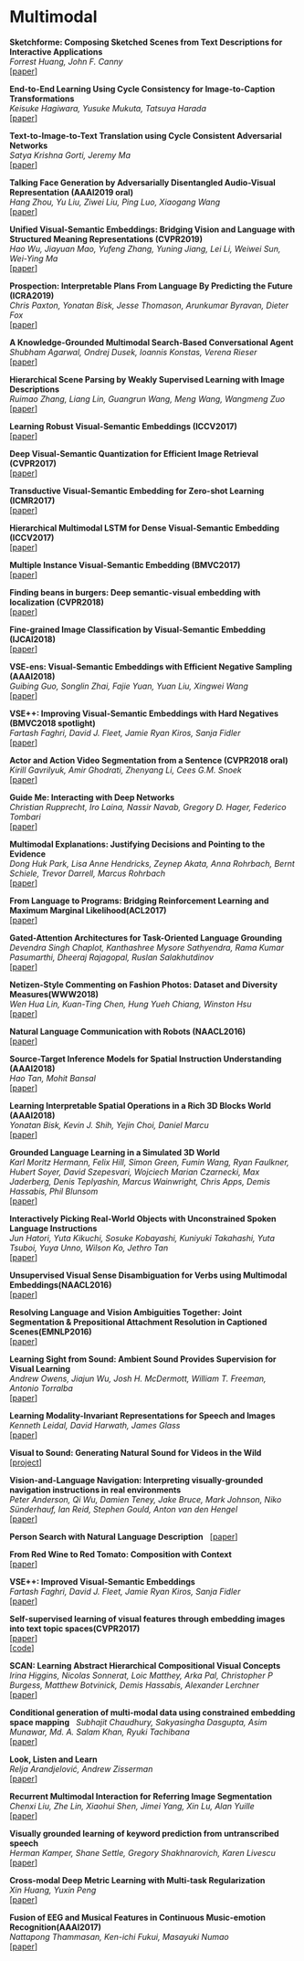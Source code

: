 # Multimodal 

**Sketchforme: Composing Sketched Scenes from Text Descriptions for Interactive Applications**  
*Forrest Huang, John F. Canny*  
[[paper](https://arxiv.org/abs/1904.04399)]  

**End-to-End Learning Using Cycle Consistency for Image-to-Caption Transformations**  
*Keisuke Hagiwara, Yusuke Mukuta, Tatsuya Harada*  
[[paper](https://arxiv.org/abs/1903.10118)]  

**Text-to-Image-to-Text Translation using Cycle Consistent Adversarial Networks**  
*Satya Krishna Gorti, Jeremy Ma*  
[[paper](https://arxiv.org/abs/1808.04538)]  

**Talking Face Generation by Adversarially Disentangled Audio-Visual Representation (AAAI2019 oral)**  
*Hang Zhou, Yu Liu, Ziwei Liu, Ping Luo, Xiaogang Wang*  
[[paper](https://arxiv.org/abs/1807.07860)]  

**Unified Visual-Semantic Embeddings: Bridging Vision and Language with Structured Meaning Representations (CVPR2019)**  
*Hao Wu, Jiayuan Mao, Yufeng Zhang, Yuning Jiang, Lei Li, Weiwei Sun, Wei-Ying Ma*  
[[paper](https://arxiv.org/abs/1904.05521)]  

**Prospection: Interpretable Plans From Language By Predicting the Future (ICRA2019)**  
*Chris Paxton, Yonatan Bisk, Jesse Thomason, Arunkumar Byravan, Dieter Fox*  
[[paper](https://arxiv.org/abs/1903.08309)]  

**A Knowledge-Grounded Multimodal Search-Based Conversational Agent**  
*Shubham Agarwal, Ondrej Dusek, Ioannis Konstas, Verena Rieser*  
[[paper](https://arxiv.org/abs/1810.11954)]  

**Hierarchical Scene Parsing by Weakly Supervised Learning with Image Descriptions**  
*Ruimao Zhang, Liang Lin, Guangrun Wang, Meng Wang, Wangmeng Zuo*  
[[paper](https://arxiv.org/abs/1709.09490)]  

**Learning Robust Visual-Semantic Embeddings (ICCV2017)**  
[[paper](http://openaccess.thecvf.com/content_ICCV_2017/papers/Tsai_Learning_Robust_Visual-Semantic_ICCV_2017_paper.pdf)]  

**Deep Visual-Semantic Quantization for Efficient Image Retrieval (CVPR2017)**  
[[paper](http://openaccess.thecvf.com/content_cvpr_2017/papers/Cao_Deep_Visual-Semantic_Quantization_CVPR_2017_paper.pdf)]  

**Transductive Visual-Semantic Embedding for Zero-shot Learning (ICMR2017)**  
[[paper](https://dl.acm.org/citation.cfm?id=3078977)]  

**Hierarchical Multimodal LSTM for Dense Visual-Semantic Embedding (ICCV2017)**  
[[paper](http://www.ganghua.org/publication/ICCV17c.pdf)]  

**Multiple Instance Visual-Semantic Embedding (BMVC2017)**  
[[paper](http://web.cs.ucla.edu/~zhou.ren/Zhou_bmvc17_paper.pdf)]  

**Finding beans in burgers: Deep semantic-visual embedding with localization (CVPR2018)**   
[[paper](http://openaccess.thecvf.com/content_cvpr_2018/CameraReady/3272.pdf)]  

**Fine-grained Image Classification by Visual-Semantic Embedding (IJCAI2018)**  
[[paper](https://www.ijcai.org/proceedings/2018/0145.pdf)]  

**VSE-ens: Visual-Semantic Embeddings with Efficient Negative Sampling (AAAI2018)**  
*Guibing Guo, Songlin Zhai, Fajie Yuan, Yuan Liu, Xingwei Wang*  
[[paper](https://arxiv.org/abs/1801.01632)]  

**VSE++: Improving Visual-Semantic Embeddings with Hard Negatives (BMVC2018 spotlight)**  
*Fartash Faghri, David J. Fleet, Jamie Ryan Kiros, Sanja Fidler*  
[[paper](https://arxiv.org/abs/1707.05612)]  

**Actor and Action Video Segmentation from a Sentence (CVPR2018 oral)**  
*Kirill Gavrilyuk, Amir Ghodrati, Zhenyang Li, Cees G.M. Snoek*  
[[paper](https://arxiv.org/abs/1803.07485)]  

**Guide Me: Interacting with Deep Networks**  
*Christian Rupprecht, Iro Laina, Nassir Navab, Gregory D. Hager, Federico Tombari*  
[[paper](https://arxiv.org/abs/1803.11544)]  

**Multimodal Explanations: Justifying Decisions and Pointing to the Evidence**  
*Dong Huk Park, Lisa Anne Hendricks, Zeynep Akata, Anna Rohrbach, Bernt Schiele, Trevor Darrell, Marcus Rohrbach*  
[[paper](https://arxiv.org/abs/1802.08129)]  

**From Language to Programs: Bridging Reinforcement Learning and Maximum Marginal Likelihood(ACL2017)**  
[[paper](http://aclweb.org/anthology/P/P17/P17-1097.pdf)]  

**Gated-Attention Architectures for Task-Oriented Language Grounding**  
*Devendra Singh Chaplot, Kanthashree Mysore Sathyendra, Rama Kumar Pasumarthi, Dheeraj Rajagopal, Ruslan Salakhutdinov*  
[[paper](https://arxiv.org/abs/1706.07230)]  

**Netizen-Style Commenting on Fashion Photos: Dataset and Diversity Measures(WWW2018)**  
*Wen Hua Lin, Kuan-Ting Chen, Hung Yueh Chiang, Winston Hsu*  
[[paper](https://arxiv.org/abs/1801.10300)]  

**Natural Language Communication with Robots (NAACL2016)**  
[[paper](http://www.aclweb.org/anthology/N16-1089)]  

**Source-Target Inference Models for Spatial Instruction Understanding (AAAI2018)**  
*Hao Tan, Mohit Bansal*  
[[paper](https://arxiv.org/abs/1707.03804)]  

**Learning Interpretable Spatial Operations in a Rich 3D Blocks World (AAAI2018)**  
*Yonatan Bisk, Kevin J. Shih, Yejin Choi, Daniel Marcu*  
[[paper](https://arxiv.org/abs/1712.03463)]  

**Grounded Language Learning in a Simulated 3D World**  
*Karl Moritz Hermann, Felix Hill, Simon Green, Fumin Wang, Ryan Faulkner, Hubert Soyer, David Szepesvari, Wojciech Marian Czarnecki, Max Jaderberg, Denis Teplyashin, Marcus Wainwright, Chris Apps, Demis Hassabis, Phil Blunsom*  
[[paper](https://arxiv.org/abs/1706.06551)]  

**Interactively Picking Real-World Objects with Unconstrained Spoken Language Instructions**  
*Jun Hatori, Yuta Kikuchi, Sosuke Kobayashi, Kuniyuki Takahashi, Yuta Tsuboi, Yuya Unno, Wilson Ko, Jethro Tan*  
[[paper](https://arxiv.org/abs/1710.06280)]  

**Unsupervised Visual Sense Disambiguation for Verbs using Multimodal Embeddings(NAACL2016)**  
[[paper](http://www.aclweb.org/anthology/N16-1022)]  

**Resolving Language and Vision Ambiguities Together: Joint Segmentation & Prepositional Attachment Resolution in Captioned Scenes(EMNLP2016)**  
[[paper](http://www.aclweb.org/anthology/D16-1156)]  

**Learning Sight from Sound: Ambient Sound Provides Supervision for Visual Learning**  
*Andrew Owens, Jiajun Wu, Josh H. McDermott, William T. Freeman, Antonio Torralba*  
[[paper](https://arxiv.org/abs/1712.07271v1)]  

**Learning Modality-Invariant Representations for Speech and Images**  
*Kenneth Leidal, David Harwath, James Glass*  
[[paper](https://arxiv.org/abs/1712.03897)]  

**Visual to Sound: Generating Natural Sound for Videos in the Wild**  
[[project](http://bvision11.cs.unc.edu/bigpen/yipin/visual2sound_webpage/visual2sound.html)]  

**Vision-and-Language Navigation: Interpreting visually-grounded navigation instructions in real environments**  
*Peter Anderson, Qi Wu, Damien Teney, Jake Bruce, Mark Johnson, Niko Sünderhauf, Ian Reid, Stephen Gould, Anton van den Hengel*  
[[paper](https://arxiv.org/abs/1711.07280)]  

**Person Search with Natural Language Description**  
[[paper](http://openaccess.thecvf.com/content_cvpr_2017/papers/Li_Person_Search_With_CVPR_2017_paper.pdf)]  

**From Red Wine to Red Tomato: Composition with Context**  
[[paper](http://www.cs.cmu.edu/~imisra/data/composing_cvpr17.pdf)]  

**VSE++: Improved Visual-Semantic Embeddings**  
*Fartash Faghri, David J. Fleet, Jamie Ryan Kiros, Sanja Fidler*  
[[paper](https://arxiv.org/abs/1707.05612)]  

**Self-supervised learning of visual features through embedding images into text topic spaces(CVPR2017)**  
[[paper](https://arxiv.org/pdf/1705.08631.pdf)]  
[[code](https://github.com/lluisgomez/TextTopicNet)]  

**SCAN: Learning Abstract Hierarchical Compositional Visual Concepts**  
*Irina Higgins, Nicolas Sonnerat, Loic Matthey, Arka Pal, Christopher P Burgess, Matthew Botvinick, Demis Hassabis, Alexander Lerchner*  
[[paper](https://arxiv.org/abs/1707.03389)]  

**Conditional generation of multi-modal data using constrained embedding space mapping**  
*Subhajit Chaudhury, Sakyasingha Dasgupta, Asim Munawar, Md. A. Salam Khan, Ryuki Tachibana*  
[[paper](https://arxiv.org/abs/1707.00860)]  

**Look, Listen and Learn**  
*Relja Arandjelović, Andrew Zisserman*  
[[paper](https://arxiv.org/abs/1705.08168)]  

**Recurrent Multimodal Interaction for Referring Image Segmentation**  
*Chenxi Liu, Zhe Lin, Xiaohui Shen, Jimei Yang, Xin Lu, Alan Yuille*  
[[paper](https://arxiv.org/abs/1703.07939)]  

**Visually grounded learning of keyword prediction from untranscribed speech**  
*Herman Kamper, Shane Settle, Gregory Shakhnarovich, Karen Livescu*  
[[paper](https://arxiv.org/abs/1703.08136v1)]  

**Cross-modal Deep Metric Learning with Multi-task Regularization**  
*Xin Huang, Yuxin Peng*  
[[paper](https://arxiv.org/abs/1703.07026)]  

**Fusion of EEG and Musical Features in Continuous Music-emotion Recognition(AAAI2017)**  
*Nattapong Thammasan, Ken-ichi Fukui, Masayuki Numao*  
[[paper](https://arxiv.org/abs/1611.10120)]  

